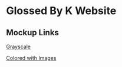 # Glossed By K Website

## Mockup Links
[Grayscale](https://xd.adobe.com/view/f798d913-6d59-4fa8-7c23-e2dc7250af47-81a9/)

[Colored with Images](https://xd.adobe.com/view/f798d913-6d59-4fa8-7c23-e2dc7250af47-81a9/)
